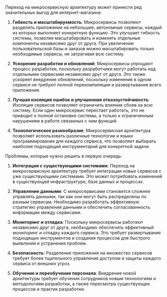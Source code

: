 Переход на микросервисную архитектуру может принести ряд значительных выгод для интернет-магазина:

1. **Гибкость и масштабируемость**: Микросервисы позволяют разделить приложение на небольшие, автономные сервисы, каждый из которых выполняет конкретную функцию. Это улучшает гибкость системы, позволяя масштабировать и изменять отдельные компоненты независимо друг от друга. При увеличении пользовательской базы и заказов можно масштабировать только необходимые сервисы, не затрагивая всю систему.

2. **Ускорение разработки и обновлений**: Микросервисы упрощают процесс разработки, поскольку разработчики могут работать над отдельными сервисами независимо друг от друга. Это также ускоряет внедрение обновлений, поскольку изменения в одном сервисе не требуют полной перекомпиляции и развертывания всего приложения.

3. **Лучшая изоляция ошибок и улучшенная отказоустойчивость**: Изоляция сервисов позволяет ограничить влияние сбоев на всю систему. Если один микросервис перестает работать, это не приводит к полной остановке системы, а только к ограниченным нарушениям в работе связанных с ним функций.

4. **Технологическое разнообразие**: Микросервисная архитектура позволяет использовать различные технологии и языки программирования для каждого сервиса, что позволяет выбирать наиболее подходящий инструментарий для конкретной задачи.

Проблемы, которые нужно решить в первую очередь:

1. **Интеграция с существующими системами**: Переход на микросервисную архитектуру требует интеграции новых сервисов с уже существующими системами. Это может потребовать изменений в существующей инфраструктуре, базе данных и процессах.

2. **Управление данными**: С микросервисами становится сложнее управлять данными, так как они могут быть распределены по разным сервисам. Необходимо разработать эффективную стратегию управления данными и обеспечить согласованность информации между сервисами.

3. **Мониторинг и отладка**: Поскольку микросервисы работают независимо друг от друга, необходимо обеспечить эффективный мониторинг и отладку каждого сервиса. Это требует развертывания подходящих инструментов и создания процессов для быстрого выявления и устранения проблем.

4. **Безопасность**: Разделение приложения на множество сервисов требует более тщательного управления доступом и защиты каждого сервиса от внешних угроз.

5. **Обучение и переобучение персонала**: Внедрение новой архитектуры требует обучения сотрудников новым технологиям и методологиям разработки, а также пересмотра существующих процессов и практик разработки.
